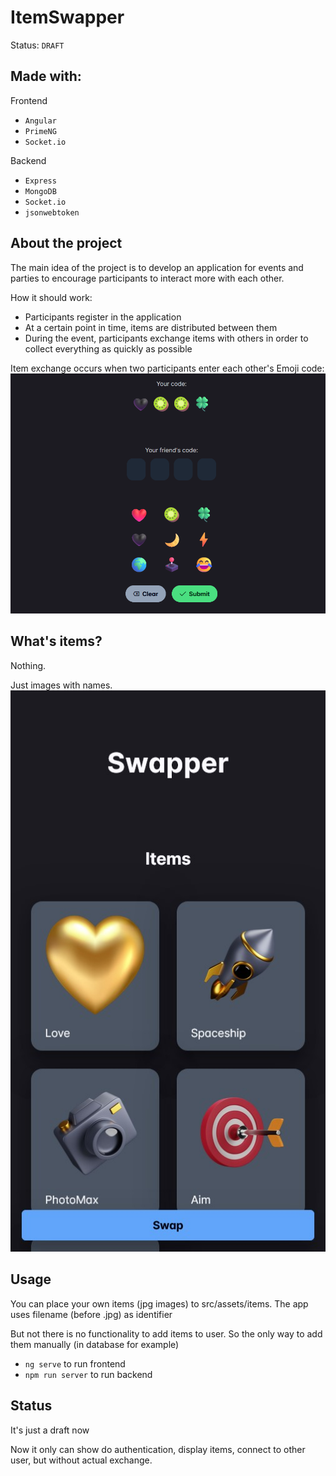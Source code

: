 # ItemSwapper

Status: `DRAFT`

## Made with:
Frontend

- `Angular` 
- `PrimeNG` 
- `Socket.io`

Backend
- `Express`
- `MongoDB`
- `Socket.io`
- `jsonwebtoken`

## About the project
The main idea of the project is to develop an application for events and parties to encourage participants to interact more with each other.

How it should work:
- Participants register in the application
- At a certain point in time, items are distributed between them
- During the event, participants exchange items with others in order to collect everything as quickly as possible

Item exchange occurs when two participants enter each other's Emoji code: 
![img.png](img.png)

## What's items?
Nothing.

Just images with names.
![img_1.png](img_1.png)

## Usage
You can place your own items (jpg images) to src/assets/items. The app uses filename (before .jpg) as identifier

But not there is no functionality to add items to user. So the only way to add them manually (in database for example)

- `ng serve` to run frontend
- `npm run server` to run backend

## Status
It's just a draft now

Now it only can show do authentication, display items, connect to other user, but without actual exchange.





